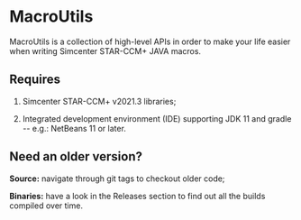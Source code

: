 # MacroUtils

MacroUtils is a collection of high-level APIs in order to make your life easier when writing Simcenter STAR-CCM+ JAVA macros.

## Requires

1. Simcenter STAR-CCM+ v2021.3 libraries;

1. Integrated development environment (IDE) supporting JDK 11 and gradle -- e.g.: NetBeans 11 or later.

## Need an older version?

**Source:** navigate through git tags to checkout older code;

**Binaries:** have a look in the Releases section to find out all the builds compiled over time.
